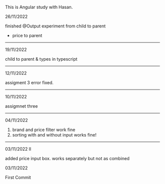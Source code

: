 This is Angular study with Hasan.

26/11/2022

finished @Output experiment from child to parent

- price to parent

---

19/11/2022

child to parent & types in typescript

---

12/11/2022

assigment 3 error fixed.

---

10/11/2022

assigmnet three

---

04/11/2022

1. brand and price filter work fine
2. sorting with and without input works fine!

---

03/11/2022 II

added price input box.
works separately but not as combined

03/11/2022

First Commit
